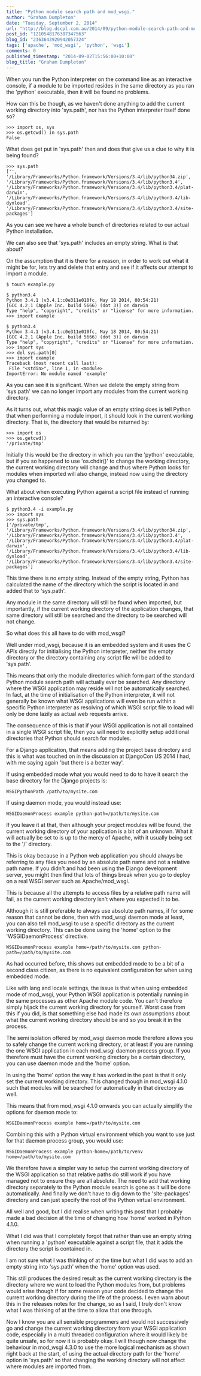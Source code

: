 ```yaml
---
title: "Python module search path and mod_wsgi."
author: "Graham Dumpleton"
date: "Tuesday, September 2, 2014"
url: "http://blog.dscpl.com.au/2014/09/python-module-search-path-and-modwsgi.html"
post_id: "1210548176387347563"
blog_id: "2363643920942057324"
tags: ['apache', 'mod_wsgi', 'python', 'wsgi']
comments: 0
published_timestamp: "2014-09-02T15:56:00+10:00"
blog_title: "Graham Dumpleton"
---
```


When you run the Python interpreter on the command line as an interactive console, if a module to be imported resides in the same directory as you ran the 'python' executable, then it will be found no problems.

How can this be though, as we haven't done anything to add the current working directory into 'sys.path', nor has the Python interpreter itself done so?
    
    
```
>>> import os, sys  
>>> os.getcwd() in sys.path  
False
```

What does get put in 'sys.path' then and does that give us a clue to why it is being found?
    
    
```
>>> sys.path  
['', '/Library/Frameworks/Python.framework/Versions/3.4/lib/python34.zip',  
'/Library/Frameworks/Python.framework/Versions/3.4/lib/python3.4',  
'/Library/Frameworks/Python.framework/Versions/3.4/lib/python3.4/plat-darwin',  
'/Library/Frameworks/Python.framework/Versions/3.4/lib/python3.4/lib-dynload',  
'/Library/Frameworks/Python.framework/Versions/3.4/lib/python3.4/site-packages']
```

As you can see we have a whole bunch of directories related to our actual Python installation.

We can also see that 'sys.path' includes an empty string. What is that about?

On the assumption that it is there for a reason, in order to work out what it might be for, lets try and delete that entry and see if it affects our attempt to import a module.
    
    
```
$ touch example.py
```
    
    
```
$ python3.4  
Python 3.4.1 (v3.4.1:c0e311e010fc, May 18 2014, 00:54:21)  
[GCC 4.2.1 (Apple Inc. build 5666) (dot 3)] on darwin  
Type "help", "copyright", "credits" or "license" for more information.  
>>> import example
```
    
    
```
$ python3.4  
Python 3.4.1 (v3.4.1:c0e311e010fc, May 18 2014, 00:54:21)  
[GCC 4.2.1 (Apple Inc. build 5666) (dot 3)] on darwin  
Type "help", "copyright", "credits" or "license" for more information.  
>>> import sys  
>>> del sys.path[0]  
>>> import example  
Traceback (most recent call last):  
 File "<stdin>", line 1, in <module>  
ImportError: No module named 'example'
```

As you can see it is significant. When we delete the empty string from 'sys.path' we can no longer import any modules from the current working directory.

As it turns out, what this magic value of an empty string does is tell Python that when performing a module import, it should look in the current working directory. That is, the directory that would be returned by:
    
    
```
>>> import os  
>>> os.getcwd()  
'/private/tmp'
```

Initially this would be the directory in which you ran the 'python' executable, but if you so happened to use 'os.chdir\(\)' to change the working directory, the current working directory will change and thus where Python looks for modules when imported will also change, instead now using the directory you changed to.

What about when executing Python against a script file instead of running an interactive console?
    
    
```
$ python3.4 -i example.py  
>>> import sys  
>>> sys.path  
['/private/tmp', '/Library/Frameworks/Python.framework/Versions/3.4/lib/python34.zip',  
'/Library/Frameworks/Python.framework/Versions/3.4/lib/python3.4',  
'/Library/Frameworks/Python.framework/Versions/3.4/lib/python3.4/plat-darwin',  
'/Library/Frameworks/Python.framework/Versions/3.4/lib/python3.4/lib-dynload',  
'/Library/Frameworks/Python.framework/Versions/3.4/lib/python3.4/site-packages']
```

This time there is no empty string. Instead of the empty string, Python has calculated the name of the directory which the script is located in and added that to 'sys.path'.

Any module in the same directory will still be found when imported, but importantly, if the current working directory of the application changes, that same directory will still be searched and the directory to be searched will not change.

So what does this all have to do with mod\_wsgi?

Well under mod\_wsgi, because it is an embedded system and it uses the C APIs directly for initialising the Python interpreter, neither the empty directory or the directory containing any script file will be added to 'sys.path'.

This means that only the module directories which form part of the standard Python module search path will actually ever be searched. Any directory where the WSGI application may reside will not be automatically searched. In fact, at the time of initialisation of the Python interpreter, it will not generally be known what WSGI applications will even be run within a specific Python interpreter as resolving of which WSGI script file to load will only be done lazily as actual web requests arrive.

The consequence of this is that if your WSGI application is not all contained in a single WSGI script file, then you will need to explicitly setup additional directories that Python should search for modules.

For a Django application, that means adding the project base directory and this is what was touched on in the discussion at DjangoCon US 2014 I had, with me saying again 'but there is a better way'.

If using embedded mode what you would need to do to have it search the base directory for the Django projects is:
    
    
```
WSGIPythonPath /path/to/mysite.com
```

If using daemon mode, you would instead use:
    
    
```
WSGIDaemonProcess example python-path=/path/to/mysite.com
```

If you leave it at that, then although your project modules will be found, the current working directory of your application is a bit of an unknown. What it will actually be set to is up to the mercy of Apache, with it usually being set to the '/' directory.

This is okay because in a Python web application you should always be referring to any files you need by an absolute path name and not a relative path name. If you didn't and had been using the Django development server, you might then find that lots of things break when you go to deploy on a real WSGI server such as Apache/mod\_wsgi.

This is because all the attempts to access files by a relative path name will fail, as the current working directory isn't where you expected it to be.

Although it is still preferable to always use absolute path names, if for some reason that cannot be done, then with mod\_wsgi daemon mode at least, you can also tell mod\_wsgi to use a specific directory as the current working directory. This can be done using the 'home' option to the 'WSGIDaemonProcess' directive.
    
    
```
WSGIDaemonProcess example home=/path/to/mysite.com python-path=/path/to/mysite.com
```

As had occurred before, this shows out embedded mode to be a bit of a second class citizen, as there is no equivalent configuration for when using embedded mode.

Like with lang and locale settings, the issue is that when using embedded mode of mod\_wsgi, your Python WSGI application is potentially running in the same processes as other Apache module code. You can't therefore simply hijack the current working directory for yourself. Worst case from this if you did, is that something else had made its own assumptions about what the current working directory should be and so you break it in the process.

The semi isolation offered by mod\_wsgi daemon mode therefore allows you to safely change the current working directory, or at least if you are running the one WSGI application in each mod\_wsgi daemon process group. If you therefore must have the current working directory be a certain directory, you can use daemon mode and the 'home' option.

In using the 'home' option the way it has worked in the past is that it only set the current working directory. This changed though in mod\_wsgi 4.1.0 such that modules will be searched for automatically in that directory as well.

This means that from mod\_wsgi 4.1.0 onwards you can actually simplify the options for daemon mode to:
    
    
```
WSGIDaemonProcess example home=/path/to/mysite.com
```

Combining this with a Python virtual environment which you want to use just for that daemon process group, you would use:
    
    
```
WSGIDaemonProcess example python-home=/path/to/venv home=/path/to/mysite.com
```

We therefore have a simpler way to setup the current working directory of the WSGI application so that relative paths do still work if you have managed not to ensure they are all absolute. The need to add that working directory separately to the Python module search is gone as it will be done automatically. And finally we don't have to dig down to the 'site-packages' directory and can just specify the root of the Python virtual environment.

All well and good, but I did realise when writing this post that I probably made a bad decision at the time of changing how 'home' worked in Python 4.1.0.

What I did was that I completely forgot that rather than use an empty string when running a 'python' executable against a script file, that it adds the directory the script is contained in.

I am not sure what I was thinking of at the time but what I did was to add an empty string into 'sys.path' when the 'home' option was used.

This still produces the desired result as the current working directory is the directory where we want to load the Python modules from, but problems would arise though if for some reason your code decided to change the current working directory during the life of the process. I even warn about this in the releases notes for the change, so as I said, I truly don't know what I was thinking of at the time to allow that one through.

Now I know you are all sensible programmers and would not successively go and change the current working directory from your WSGI application code, especially in a multi threaded configuration where it would likely be quite unsafe, so for now it is probably okay. I will though now change the behaviour in mod\_wsgi 4.3.0 to use the more logical mechanism as shown right back at the start, of using the actual directory path for the 'home' option in 'sys.path' so that changing the working directory will not affect where modules are imported from.